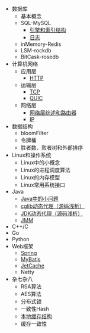 * 数据库
	* 基本概念
    * SQL-MySQL
	    * [引擎和索引结构](MySQL的存储引擎和索引结构.md)
	    * [日志](MySQL的三大日志.md)
	* inMemory-Redis
	* LSM-rockdb
	* BitCask-rosedb
* 计算机网络
	* 应用层
		* [HTTP](HTTP.md)
	* 运输层
		* [TCP](/files/TCP.md)
		* [QUIC](QUIC.md)
  * 网络层
    * [网络层综述和路由器](/files/route.md)
    * [IP](IP.md)
* 数据结构
	* bloomFilter
	* 令牌桶
	* 胜者数、败者树和外部排序
* Linux和操作系统
	* Linux中的小概念
	* Linux的进程调度算法
	* Linux的内存模型
	* Linux常用系统接口
* Java
	* [Java中的小问题](files/Java中的小问题)
	* [cglib动态代理（源码浅析）](cglib动态代理.md)
	* [JDK动态代理（源码浅析）](JDK动态代理.md)
	* [JMM](files/JMM.md)
* C++/C
* Go
* Python
* Web框架
	* [Spring](files/Spring.md)
	* [MyBatis](files/MyBatis.md)
	* [JetCache](files/JetCache.md)
	* Netty
* 杂七杂八
	* RSA算法
	* AES算法
	* 分布式锁
	* 一致性Hash
	* [本地缓存结构](files/LocalCache.md)
	* 缓存一致性